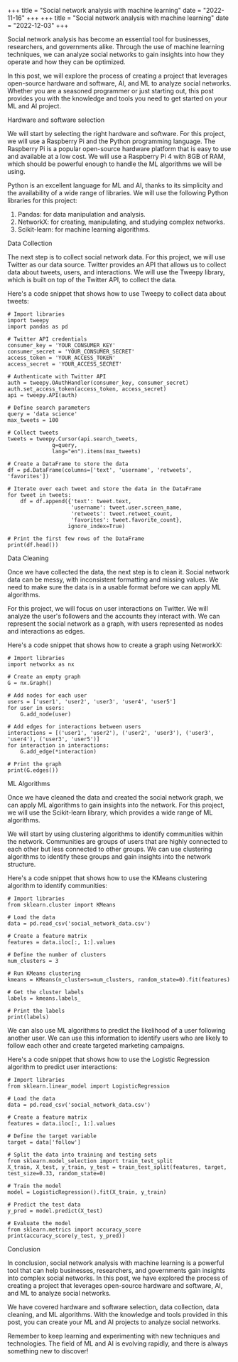 +++
title = "Social network analysis with machine learning"
date = "2022-11-16"
+++
+++
title = "Social network analysis with machine learning"
date = "2022-12-03"
+++


Social network analysis has become an essential tool for businesses, researchers, and governments alike. Through the use of machine learning techniques, we can analyze social networks to gain insights into how they operate and how they can be optimized.

In this post, we will explore the process of creating a project that leverages open-source hardware and software, AI, and ML to analyze social networks. Whether you are a seasoned programmer or just starting out, this post provides you with the knowledge and tools you need to get started on your ML and AI project.

Hardware and software selection

We will start by selecting the right hardware and software. For this project, we will use a Raspberry Pi and the Python programming language. The Raspberry Pi is a popular open-source hardware platform that is easy to use and available at a low cost. We will use a Raspberry Pi 4 with 8GB of RAM, which should be powerful enough to handle the ML algorithms we will be using.

Python is an excellent language for ML and AI, thanks to its simplicity and the availability of a wide range of libraries. We will use the following Python libraries for this project:

1. Pandas: for data manipulation and analysis.
2. NetworkX: for creating, manipulating, and studying complex networks.
3. Scikit-learn: for machine learning algorithms.

Data Collection

The next step is to collect social network data. For this project, we will use Twitter as our data source. Twitter provides an API that allows us to collect data about tweets, users, and interactions. We will use the Tweepy library, which is built on top of the Twitter API, to collect the data.

Here's a code snippet that shows how to use Tweepy to collect data about tweets:

```
# Import libraries
import tweepy
import pandas as pd

# Twitter API credentials
consumer_key = 'YOUR_CONSUMER_KEY'
consumer_secret = 'YOUR_CONSUMER_SECRET'
access_token = 'YOUR_ACCESS_TOKEN'
access_secret = 'YOUR_ACCESS_SECRET'

# Authenticate with Twitter API
auth = tweepy.OAuthHandler(consumer_key, consumer_secret)
auth.set_access_token(access_token, access_secret)
api = tweepy.API(auth)

# Define search parameters
query = 'data science'
max_tweets = 100

# Collect tweets
tweets = tweepy.Cursor(api.search_tweets,
              q=query,
              lang="en").items(max_tweets)

# Create a DataFrame to store the data
df = pd.DataFrame(columns=['text', 'username', 'retweets', 'favorites'])

# Iterate over each tweet and store the data in the DataFrame
for tweet in tweets:
    df = df.append({'text': tweet.text,
                    'username': tweet.user.screen_name,
                    'retweets': tweet.retweet_count,
                    'favorites': tweet.favorite_count},
                   ignore_index=True)

# Print the first few rows of the DataFrame
print(df.head())
```

Data Cleaning

Once we have collected the data, the next step is to clean it. Social network data can be messy, with inconsistent formatting and missing values. We need to make sure the data is in a usable format before we can apply ML algorithms.

For this project, we will focus on user interactions on Twitter. We will analyze the user's followers and the accounts they interact with. We can represent the social network as a graph, with users represented as nodes and interactions as edges.

Here's a code snippet that shows how to create a graph using NetworkX:

```
# Import libraries
import networkx as nx

# Create an empty graph
G = nx.Graph()

# Add nodes for each user
users = ['user1', 'user2', 'user3', 'user4', 'user5']
for user in users:
    G.add_node(user)

# Add edges for interactions between users
interactions = [('user1', 'user2'), ('user2', 'user3'), ('user3', 'user4'), ('user3', 'user5')]
for interaction in interactions:
    G.add_edge(*interaction)

# Print the graph
print(G.edges())
```

ML Algorithms

Once we have cleaned the data and created the social network graph, we can apply ML algorithms to gain insights into the network. For this project, we will use the Scikit-learn library, which provides a wide range of ML algorithms.

We will start by using clustering algorithms to identify communities within the network. Communities are groups of users that are highly connected to each other but less connected to other groups. We can use clustering algorithms to identify these groups and gain insights into the network structure.

Here's a code snippet that shows how to use the KMeans clustering algorithm to identify communities:

```
# Import libraries
from sklearn.cluster import KMeans

# Load the data
data = pd.read_csv('social_network_data.csv')

# Create a feature matrix
features = data.iloc[:, 1:].values

# Define the number of clusters
num_clusters = 3

# Run KMeans clustering
kmeans = KMeans(n_clusters=num_clusters, random_state=0).fit(features)

# Get the cluster labels
labels = kmeans.labels_

# Print the labels
print(labels)
```

We can also use ML algorithms to predict the likelihood of a user following another user. We can use this information to identify users who are likely to follow each other and create targeted marketing campaigns.

Here's a code snippet that shows how to use the Logistic Regression algorithm to predict user interactions:

```
# Import libraries
from sklearn.linear_model import LogisticRegression

# Load the data
data = pd.read_csv('social_network_data.csv')

# Create a feature matrix
features = data.iloc[:, 1:].values

# Define the target variable
target = data['follow']

# Split the data into training and testing sets
from sklearn.model_selection import train_test_split
X_train, X_test, y_train, y_test = train_test_split(features, target, test_size=0.33, random_state=0)

# Train the model
model = LogisticRegression().fit(X_train, y_train)

# Predict the test data
y_pred = model.predict(X_test)

# Evaluate the model
from sklearn.metrics import accuracy_score
print(accuracy_score(y_test, y_pred))
```

Conclusion

In conclusion, social network analysis with machine learning is a powerful tool that can help businesses, researchers, and governments gain insights into complex social networks. In this post, we have explored the process of creating a project that leverages open-source hardware and software, AI, and ML to analyze social networks.

We have covered hardware and software selection, data collection, data cleaning, and ML algorithms. With the knowledge and tools provided in this post, you can create your ML and AI projects to analyze social networks.

Remember to keep learning and experimenting with new techniques and technologies. The field of ML and AI is evolving rapidly, and there is always something new to discover!